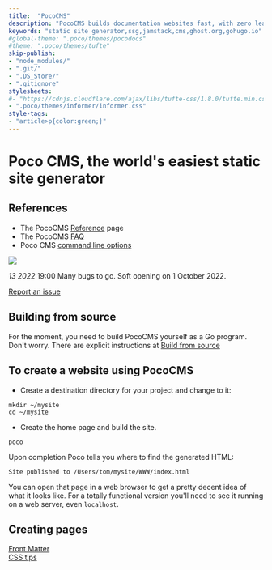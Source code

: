 ```yaml
---
title:  "PocoCMS"
description: "PocoCMS builds documentation websites fast, with zero learning or configuration required"
keywords: "static site generator,ssg,jamstack,cms,ghost.org,gohugo.io"
#global-theme: ".poco/themes/pocodocs"
#theme: ".poco/themes/tufte"
skip-publish:
- "node_modules/" 
- ".git/"
- ".DS_Store/" 
- ".gitignore"
stylesheets:
#- "https://cdnjs.cloudflare.com/ajax/libs/tufte-css/1.8.0/tufte.min.css"
- ".poco/themes/informer/informer.css"
style-tags:
- "article>p{color:green;}"
---
```

# Poco CMS, the world's easiest static site generator

## References
* The PocoCMS [Reference](pages/reference.html) page
* The PocoCMS [FAQ](pages/faq.html)
* Poco CMS [command line options](pages/cli.html)


![](https://www.youtube.com/watch?v=dQw4w9WgXcQ)

*13 2022* 19:00 Many bugs to go. Soft opening on 1 October 2022.

[Report an issue](https://github.com/pococms/poco/issues)

## Building from source

For the moment, you need to build PocoCMS yourself as a 
Go program. Don't worry. There are explicit instructions at
[Build from source](pages/build-from-source.html)

## To create a website using PocoCMS

* Create a destination directory for your project and change to it:

```
mkdir ~/mysite
cd ~/mysite
```

* Create the home page and build the site.

```
poco
```

Upon completion Poco tells you where to find
the generated HTML:

```
Site published to /Users/tom/mysite/WWW/index.html
```

You can open that page in a web browser to get a pretty decent
idea of what it looks like. For a totally functional version
you'll need to see it running on a web server, even `localhost`.


## Creating pages
[Front Matter](pages/front-matter.html)  
[CSS tips](pages/css-tips.html)  




